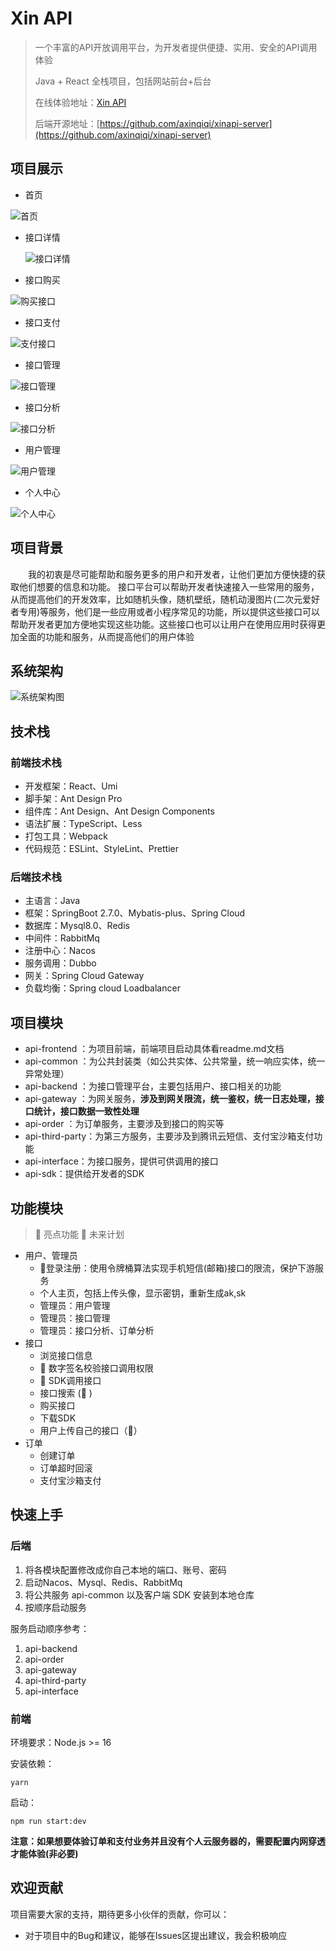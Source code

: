 # Xin API

> 一个丰富的API开放调用平台，为开发者提供便捷、实用、安全的API调用体验
>
>  Java + React 全栈项目，包括网站前台+后台
>
> 
>
> 在线体验地址：[Xin API](http://139.159.192.124/)
> 
> 后端开源地址：[https://github.com/axinqiqi/xinapi-server](https://github.com/axinqiqi/xinapi-server)






## 项目展示


- 首页

![首页](https://github.com/c-z-q/Chen-Api/blob/master/image/首页.png)

- 接口详情

  ![接口详情](https://github.com/c-z-q/Chen-Api/blob/master/image/接口详情.png)

  

- 接口购买

![购买接口](https://github.com/c-z-q/Chen-Api/blob/master/image/购买接口.png)

- 接口支付

![支付接口](https://github.com/c-z-q/Chen-Api/blob/master/image/支付接口.png)

- 接口管理

![接口管理](https://github.com/c-z-q/Chen-Api/blob/master/image/接口管理.png)

- 接口分析

![接口分析](https://github.com/c-z-q/Chen-Api/blob/master/image/接口分析.png)

- 用户管理

![用户管理](https://github.com/c-z-q/Chen-Api/blob/master/image/用户管理.png)

- 个人中心

![个人中心](https://github.com/c-z-q/Chen-Api/blob/master/image/个人中心.png)










## 项目背景

&emsp;&emsp;我的初衷是尽可能帮助和服务更多的用户和开发者，让他们更加方便快捷的获取他们想要的信息和功能。
接口平台可以帮助开发者快速接入一些常用的服务，从而提高他们的开发效率，比如随机头像，随机壁纸，随机动漫图片(二次元爱好者专用)等服务，他们是一些应用或者小程序常见的功能，所以提供这些接口可以帮助开发者更加方便地实现这些功能。这些接口也可以让用户在使用应用时获得更加全面的功能和服务，从而提高他们的用户体验





## 系统架构
![系统架构图](https://github.com/c-z-q/Chen-Api/blob/master/image/API%E7%B3%BB%E7%BB%9F%E6%9E%B6%E6%9E%84%E5%9B%BE.png)






## 技术栈

### 前端技术栈

- 开发框架：React、Umi
- 脚手架：Ant Design Pro
- 组件库：Ant Design、Ant Design Components
- 语法扩展：TypeScript、Less
- 打包工具：Webpack
- 代码规范：ESLint、StyleLint、Prettier



### 后端技术栈

- 主语言：Java
- 框架：SpringBoot 2.7.0、Mybatis-plus、Spring Cloud
- 数据库：Mysql8.0、Redis
- 中间件：RabbitMq
- 注册中心：Nacos
- 服务调用：Dubbo
- 网关：Spring Cloud Gateway
- 负载均衡：Spring cloud Loadbalancer



## 项目模块

- api-frontend ：为项目前端，前端项目启动具体看readme.md文档
- api-common ：为公共封装类（如公共实体、公共常量，统一响应实体，统一异常处理）
- api-backend ：为接口管理平台，主要包括用户、接口相关的功能
- api-gateway ：为网关服务，**涉及到网关限流，统一鉴权，统一日志处理，接口统计，接口数据一致性处理**
- api-order ：为订单服务，主要涉及到接口的购买等
- api-third-party：为第三方服务，主要涉及到腾讯云短信、支付宝沙箱支付功能
- api-interface：为接口服务，提供可供调用的接口
- api-sdk：提供给开发者的SDK







## 功能模块

> 🌟 亮点功能 🚀 未来计划

- 用户、管理员
  - 🌟登录注册：使用令牌桶算法实现手机短信(邮箱)接口的限流，保护下游服务
  - 个人主页，包括上传头像，显示密钥，重新生成ak,sk
  - 管理员：用户管理
  - 管理员：接口管理
  - 管理员：接口分析、订单分析
- 接口
  - 浏览接口信息
  - 🌟 数字签名校验接口调用权限
  - 🌟 SDK调用接口
  - 接口搜索 (🚀 )
  - 购买接口
  - 下载SDK
  - 用户上传自己的接口（🚀）
- 订单
  - 创建订单
  - 订单超时回滚
  - 支付宝沙箱支付


## 快速上手

### 后端

1. 将各模块配置修改成你自己本地的端口、账号、密码
2. 启动Nacos、Mysql、Redis、RabbitMq
3. 将公共服务 api-common 以及客户端 SDK 安装到本地仓库
4. 按顺序启动服务

服务启动顺序参考：
1. api-backend
2. api-order
3. api-gateway
4. api-third-party
5. api-interface

### 前端

环境要求：Node.js >= 16

安装依赖：

```
yarn
```

启动：

```
npm run start:dev
```
**注意：如果想要体验订单和支付业务并且没有个人云服务器的，需要配置内网穿透才能体验(非必要)**


## 欢迎贡献

项目需要大家的支持，期待更多小伙伴的贡献，你可以：

- 对于项目中的Bug和建议，能够在Issues区提出建议，我会积极响应





